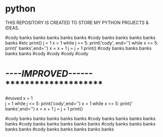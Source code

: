 # python
THIS REPOSITORY IS CREATED TO STORE MY PYTHON PROJECTS & IDEAS.

#cody banks banks banks banks banks
#cody banks banks banks banks banks
#etc
print()
j = 1
x = 1
while j <= 5:
    print('cody', end='')
    while x <= 5:
        print(' banks',end='')
        x = x + 1
    j = j + 1
    print()
#cody banks banks banks banks banks
#cody
#cody
#cody
#cody

# ***********************----IMPROVED------*******************************************

#moved x = 1  
j = 1
while j <= 5:
    print('cody',end='')
    x = 1
    while x <= 5:
        print(' banks',end='')
        x = x + 1
    j = j + 1
    print()

#cody banks banks banks banks banks
#cody banks banks banks banks banks
#cody banks banks banks banks banks
#cody banks banks banks banks banks
#cody banks banks banks banks banks

